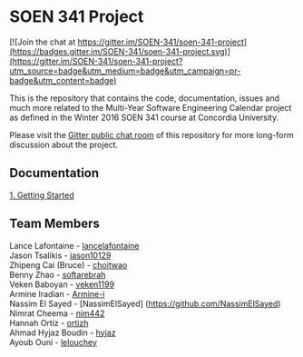 ﻿# SOEN 341 Project

[![Join the chat at https://gitter.im/SOEN-341/soen-341-project](https://badges.gitter.im/SOEN-341/soen-341-project.svg)](https://gitter.im/SOEN-341/soen-341-project?utm_source=badge&utm_medium=badge&utm_campaign=pr-badge&utm_content=badge)

This is the repository that contains the code, documentation, issues and much more related to the Multi-Year Software Engineering Calendar project as defined in the Winter 2016 SOEN 341 course at Concordia University.

Please visit the [Gitter public chat room](https://gitter.im/SOEN-341/soen-341-project) of this repository for more long-form discussion about the project.

## Documentation

[1. Getting Started](docs/getting-started/README.md)

## Team Members
Lance Lafontaine - [lancelafontaine](https://github.com/lancelafontaine)<br />
Jason Tsalikis - [jason10129](https://github.com/jason10129)<br />
Zhipeng Cai (Bruce) - [choitwao](https://github.com/choitwao) <br />
Benny Zhao - [softarebrah](https://github.com/softwarebrah) <br />
Veken Baboyan - [veken1199](https://github.com/veken1199) <br />
Armine Iradian - [Armine-i](https://github.com/Armine-i) <br />
Nassim El Sayed - [NassimElSayed] (https://github.com/NassimElSayed) <br />
Nimrat Cheema - [nim442](https://github.com/nim442) <br />
Hannah Ortiz - [ortizh](https://github.com/ortizg) <br />
Ahmad Hyjaz Boudin - [hyjaz](https://github.com/hyjaz) <br />
Ayoub Ouni - [lelouchey](https://github.com/lelouchey) <br />
